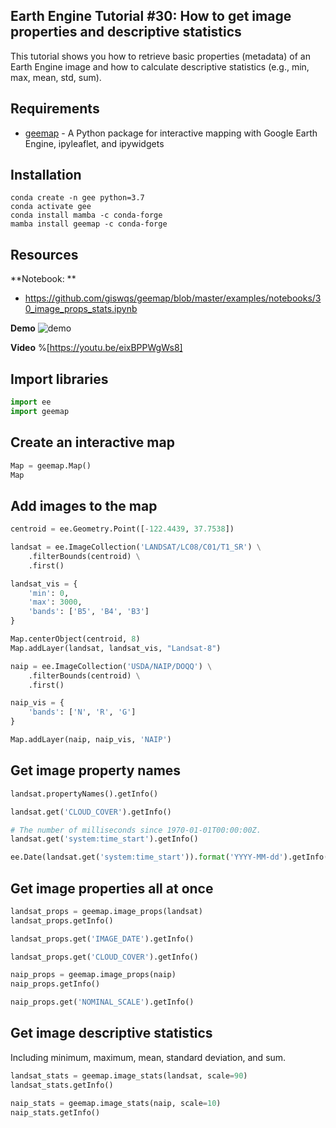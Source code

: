 ## Earth Engine Tutorial #30: How to get image properties and descriptive statistics

This tutorial shows you how to retrieve basic properties (metadata) of an Earth Engine image and how to calculate descriptive statistics (e.g., min, max, mean, std, sum). 

## Requirements
- [geemap](https://github.com/giswqs/geemap) - A Python package for interactive mapping with Google Earth Engine, ipyleaflet, and ipywidgets

## Installation
```
conda create -n gee python=3.7
conda activate gee
conda install mamba -c conda-forge
mamba install geemap -c conda-forge
```

## Resources

**Notebook: **
- https://github.com/giswqs/geemap/blob/master/examples/notebooks/30_image_props_stats.ipynb

**Demo**
![demo](https://i.imgur.com/3B6YhkI.gif)

**Video**
%[https://youtu.be/eixBPPWgWs8]

## Import libraries
```python
import ee
import geemap
```

## Create an interactive map

```python
Map = geemap.Map()
Map
```

## Add images to the map


```python
centroid = ee.Geometry.Point([-122.4439, 37.7538])

landsat = ee.ImageCollection('LANDSAT/LC08/C01/T1_SR') \
    .filterBounds(centroid) \
    .first()

landsat_vis = {
    'min': 0,
    'max': 3000,
    'bands': ['B5', 'B4', 'B3']
}

Map.centerObject(centroid, 8)
Map.addLayer(landsat, landsat_vis, "Landsat-8")
```


```python
naip = ee.ImageCollection('USDA/NAIP/DOQQ') \
    .filterBounds(centroid) \
    .first()

naip_vis = {
    'bands': ['N', 'R', 'G']
}

Map.addLayer(naip, naip_vis, 'NAIP')
```

## Get image property names


```python
landsat.propertyNames().getInfo()
```


```python
landsat.get('CLOUD_COVER').getInfo()
```


```python
# The number of milliseconds since 1970-01-01T00:00:00Z.
landsat.get('system:time_start').getInfo()
```


```python
ee.Date(landsat.get('system:time_start')).format('YYYY-MM-dd').getInfo()
```

## Get image properties all at once


```python
landsat_props = geemap.image_props(landsat)
landsat_props.getInfo()
```


```python
landsat_props.get('IMAGE_DATE').getInfo()
```


```python
landsat_props.get('CLOUD_COVER').getInfo()
```


```python
naip_props = geemap.image_props(naip)
naip_props.getInfo()
```


```python
naip_props.get('NOMINAL_SCALE').getInfo()
```

## Get image descriptive statistics

Including minimum, maximum, mean, standard deviation, and sum.


```python
landsat_stats = geemap.image_stats(landsat, scale=90)
landsat_stats.getInfo()
```


```python
naip_stats = geemap.image_stats(naip, scale=10)
naip_stats.getInfo()
```
